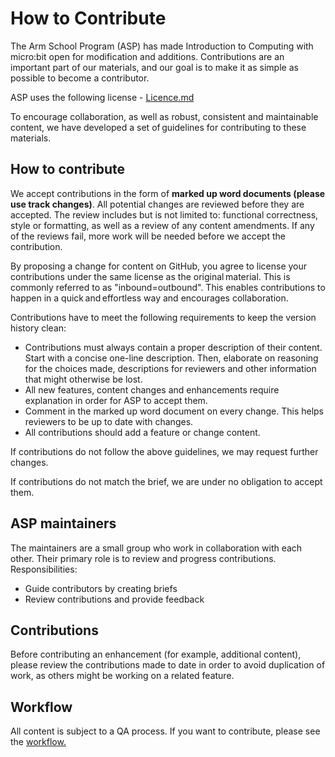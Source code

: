 # How to Contribute
The Arm School Program (ASP) has made Introduction to Computing with micro:bit open for modification and additions. Contributions are an important part of our materials, and our goal is to make it as simple as possible to become a contributor.

ASP uses the following license - [Licence.md](https://github.com/arm-university/Introduction-to-Computing-with-microbit/blob/main/Licence.md)

To encourage collaboration, as well as robust, consistent and maintainable content, we have developed a set of guidelines for contributing to these materials.

## How to contribute 
We accept contributions in the form of **marked up word documents (please use track changes)**. All potential changes are reviewed before they are accepted. The review includes but is not limited to: functional correctness, style or formatting, as well as a review of any content amendments. If any of the reviews fail, more work will be needed before we accept the contribution.

By proposing a change for content on GitHub, you agree to license your contributions under the same license as the original material. This is commonly referred to as "inbound=outbound". This enables contributions to happen in a quick and effortless way and encourages collaboration. 

Contributions have to meet the following requirements to keep the version history clean:

- Contributions must always contain a proper description of their content. Start with a concise one-line description. Then, elaborate on reasoning for the choices made, descriptions for reviewers and other information that might otherwise be lost.
- All new features, content changes and enhancements require explanation in order for ASP to accept them. 
- Comment in the marked up word document on every change. This helps reviewers to be up to date with changes.
- All contributions should add a feature or change content.

If contributions do not follow the above guidelines, we may request further changes.

If contributions do not match the brief, we are under no obligation to accept them.

## ASP maintainers
The maintainers are a small group who work in collaboration with each other. Their primary role is to review and progress contributions.
Responsibilities:
- Guide contributors by creating briefs
- Review contributions and provide feedback

## Contributions
Before contributing an enhancement (for example, additional content), please review the contributions made to date in order to avoid duplication of work, as others might be working on a related feature.

## Workflow
All content is subject to a QA process. If you want to contribute, please see the [workflow.](https://github.com/arm-university/ASP_Introduction-to-Computing-with-microbit/blob/main/Getting%20Involved/Workflow.md)

